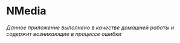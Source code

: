 # NMedia

_Данное приложение выполнено в качестве домашней работы и содержит возникающие в процессе ошибки_
